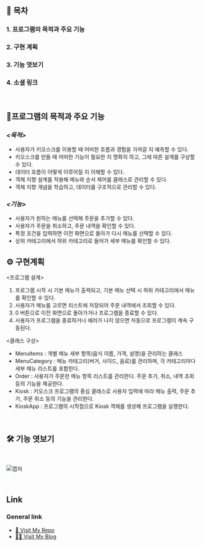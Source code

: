 ## 📜 목차
### 1. 프로그램의 목적과 주요 기능
### 2. 구현 계획
### 3. 기능 엿보기
### 4. 소셜 링크

   
<br>

## 🔧프로그램의 목적과 주요 기능
### *<목적>*
- 사용자가 키오스크를 이용할 때 어떠한 흐름과 경험을 가져갈 지 예측할 수 있다.
- 키오스크를 만들 때 어떠한 기능이 필요한 지 명확히 하고, 그에 따른 설계를 구상할 수 있다.
- 데이터 흐름이 어떻게 이루어질 지 이해할 수 있다.
- 객체 지향 설계를 적용해 메뉴와 순서 제어를 클래스로 관리할 수 있다.
- 객체 지향 개념을 학습하고, 데이터를 구조적으로 관리할 수 있다.

### *<기능>*
- 사용자가 원하는 메뉴를 선택해 주문을 추가할 수 있다.
- 사용자가 주문을 취소하고, 주문 내역을 확인할 수 있다.
- 특정 조건을 입력하면 이전 화면으로 돌아가 다시 메뉴를 선택할 수 있다.
- 상위 카테고리에서 하위 카테고리로 들어가 세부 메뉴를 확인할 수 있다.

## ⚙️ 구현계획  
<프로그램 설계>
1. 프로그램 시작 시 기본 메뉴가 출력되고, 기본 메뉴 선택 시 하위 카테고리에서 메뉴를 확인할 수 있다.
2. 사용자가 메뉴를 고르면 리스트에 저장되어 주문 내역에서 조회할 수 있다. 
3. 0 버튼으로 이전 화면으로 돌아가거나 프로그램을 종료할 수 있다.
4. 사용자가 프로그램을 종료하거나 에러가 나지 않으면 자동으로 프로그램이 계속 구동된다.

<클래스 구상>
- MenuItems : 개별 메뉴 세부 항목(음식 이름, 가격, 설명)을 관리하는 클래스 
- MenuCategory : 메뉴 카테고리(버거, 사이드, 음료)를 관리하며, 각 카테고리마다 세부 메뉴 리스트를 포함한다.
- Order : 사용자가 주문한 메뉴 항목 리스트를 관리한다. 주문 추가, 취소, 내역 조회 등의 기능을 제공한다.
- Kiosk : 키오스크 프로그램의 중심 클래스로 사용자 입력에 따라 메뉴 출력, 주문 추가, 주문 취소 등의 기능을 관리한다.
- KioskApp : 프로그램의 시작점으로 Kiosk 객체를 생성해 프로그램을 실행한다.

<br>

## 🛠 기능 엿보기   
<br>

![캡처](https://github.com/user-attachments/assets/c911be46-231f-48bb-a1e0-2f15f6e5e14c)



<br>
   
## Link   
### General link
- [🚗 Visit My Repo](https://github.com/KyeongranMun?tab=repositories)   
- [🙋‍♂️ Visit My Blog](https://austindynasty.tistory.com/)


